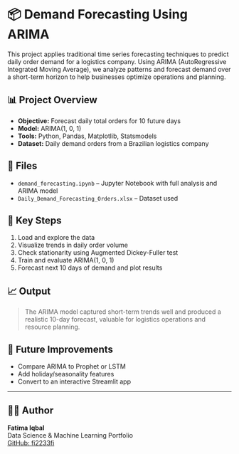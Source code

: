 # 📦 Demand Forecasting Using ARIMA

This project applies traditional time series forecasting techniques to predict daily order demand for a logistics company. Using ARIMA (AutoRegressive Integrated Moving Average), we analyze patterns and forecast demand over a short-term horizon to help businesses optimize operations and planning.

## 📊 Project Overview

- **Objective:** Forecast daily total orders for 10 future days
- **Model:** ARIMA(1, 0, 1)
- **Tools:** Python, Pandas, Matplotlib, Statsmodels
- **Dataset:** Daily demand orders from a Brazilian logistics company

## 📁 Files

- `demand_forecasting.ipynb` – Jupyter Notebook with full analysis and ARIMA model
- `Daily_Demand_Forecasting_Orders.xlsx` – Dataset used

## 🧠 Key Steps

1. Load and explore the data
2. Visualize trends in daily order volume
3. Check stationarity using Augmented Dickey-Fuller test
4. Train and evaluate ARIMA(1, 0, 1)
5. Forecast next 10 days of demand and plot results

## 📈 Output

> The ARIMA model captured short-term trends well and produced a realistic 10-day forecast, valuable for logistics operations and resource planning.

## 🚀 Future Improvements

- Compare ARIMA to Prophet or LSTM
- Add holiday/seasonality features
- Convert to an interactive Streamlit app

---

## 👩‍💻 Author

**Fatima Iqbal**  
Data Science & Machine Learning Portfolio  
[GitHub: fi2233fi](https://github.com/fi2233fi)

